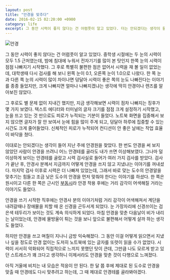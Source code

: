 ```yaml
---
layout: post
title: "안경을 맞추다"
date: 2016-02-15 02:20:00 +0900
category: life
excerpt: 그 동안 시력이 좋지 않다는 건 어렴풋이 알고 있었다. 더는 안되겠다는 생각이 들어 지난 주에 안경원을 찾았다.
---
```


![안경](https://storage.googleapis.com/simplist/attachments/2016-02-15-glasses.jpg)

그 동안 시력이 좋지 않다는 건 어렴풋이 알고 있었다. 중학생 시절에는 두 눈의 시력이 모두 1.5 근처였는데, 밤에 침대에 누워서 전자기기를 많이 본 탓인지 한쪽 눈의 시력이 점점 나빠지기 시작했다. 그 후로 특별히 불편한 점은 없어서 시력을 재 볼 일이 없었는데, 대학생때 다시 검사를 해 보니 왼쪽 눈이 0.1, 오른쪽 눈이 1.0으로 나왔다. 한 쪽 눈과 다른 쪽 눈의 시력이 많이 차이나면 덩달아 시력이 좋은 쪽의 눈도 나빠진다는 이야기를 종종 들었지만, 크게 나빠지면 얼마나 나빠지겠냐는 생각에 딱히 안경이나 렌즈를 알아보진 않았다.

그 후로도 별 문제 없이 지내긴 했지만, 지금 생각해보면 시력이 점차 나빠지는 징후가 몇 가지 보였다. 텍스트 에디터와 터미널의 글자 크기를 점점 크게 설정하기 시작했고, 눈을 뜨고 있는 것 만으로도 피로가 누적되는 기분이 들었다. 노트북 화면을 집중해서 보지 않으면 글자가 잘 안 보여서 눈에 힘을 많이 주게 되고, 덩달아 하루에 집중할 수 있는 시간도 크게 줄어들었다. 신체적인 피로가 누적되어 컨디션이 안 좋은 날에는 작업 효율이 바닥을 쳤다.

이대로는 안되겠다는 생각이 들어 지난 주에 안경원을 찾았다. 한 번도 안경을 써 보지 않았던 사람이 안경을 쓰려니 어느 안경테를 골라도 내가 쓰면 이상해보였다. 그나마 덜 이상하게 보이는 안경테를 골랐고 시력 검사실로 들어가 여러 가지 검사를 받았다. 검사가 끝난 후, 안경사 분께서 지금까지 어떻게 안경을 쓰지 않고 지냈냐는 이야기를 꺼내셨다. 마지막 검사 이후로 시력은 더 나빠져 있었는데, 그래서 바로 맞는 도수의 안경알을 맞추기는 힘들고 조금 낮은 도수의 안경을 먼저 맞춰야 한다는 이야기를 하셨다. 한 쪽은 원시이고 다른 한 쪽은 근시인 [부동시](https://ko.wikipedia.org/wiki/%EB%B6%80%EB%8F%99%EC%8B%9C)라 안경 착용 후에는 거리 감각이 어색해질 거라는 이야기도 들었다.

안경을 쓰기 시작한 직후에는 안경사 분의 이야기처럼 거리 감각이 어색해져서 계단을 내려갈때나 장애물을 피할 때 온 신경을 곤두서게 되었다. 눈 가장자리에 신경쓰이는 검은색 테두리가 보이는 것도 계속 의식하게 되었다. 마침 안경을 맞춘 다음날이 비가 내리는 날이었는데, 안경에 물방울이 튀는 것을 보니 앞으로 불편해서 어떻게 살까 하는 생각도 들었다.

하지만 안경을 쓰고 며칠이 지나니 금방 익숙해졌다. 그 동안 이걸 어떻게 읽으면서 지냈나 싶을 정도로 안경 없이는 도저히 노트북에 있는 글자를 또렷이 읽을 수가 없었다. 시력이 서서히 악화되어 직접적으로 느끼지 못했던 탓이 큰데, 그만큼 나도 모르게 받고 있던 스트레스가 꽤 크다고 생각하니 이제서라도 안경을 맞춘 것이 다행으로 느껴졌다.

아직 거울에 비치는 내 모습은 적응이 안 된다. 한 달 쯤 후에 제대로 된 도수로 안경을 맞출 때 안경테도 다시 맞추려고 하는데, 그 때 제대로 안경테를 골라봐야겠다.

